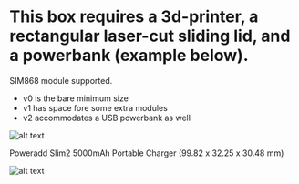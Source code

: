 # This box requires a 3d-printer, a rectangular laser-cut sliding lid, and a powerbank (example below).

SIM868 module supported.

- v0 is the bare minimum size
- v1 has space fore some extra modules
- v2 accommodates a USB powerbank as well

![alt text](https://raw.githubusercontent.com/open-seneca/modular-aq-sensor/master/documentation/pcb_v2/photo_v9.jpeg)

Poweradd Slim2 5000mAh Portable Charger (99.82 x 32.25 x 30.48 mm)

![alt text](https://images-na.ssl-images-amazon.com/images/I/510AjupUEjL._AC_SL1280_.jpg)
